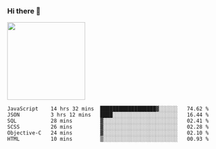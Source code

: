 ### Hi there 👋

<!--
**hwolf0610/hwolf0610** is a ✨ _special_ ✨ repository because its `README.md` (this file) appears on your GitHub profile.

Here are some ideas to get you started:

- 🔭 I’m currently working on ...
- 🌱 I’m currently learning ...
- 👯 I’m looking to collaborate on ...
- 🤔 I’m looking for help with ...
- 💬 Ask me about ...
- 📫 How to reach me: ...
- 😄 Pronouns: ...
- ⚡ Fun fact: ...
-->

<img height="180em" src="https://github-readme-stats.vercel.app/api?username=hwolf0610&show_icons=true&hide_border=true&&count_private=true&include_all_commits=true" />


<!--START_SECTION:waka-->

```text
JavaScript    14 hrs 32 mins  ██████████████████▓░░░░░░   74.62 %
JSON          3 hrs 12 mins   ████░░░░░░░░░░░░░░░░░░░░░   16.44 %
SQL           28 mins         ▓░░░░░░░░░░░░░░░░░░░░░░░░   02.41 %
SCSS          26 mins         ▓░░░░░░░░░░░░░░░░░░░░░░░░   02.28 %
Objective-C   24 mins         ▓░░░░░░░░░░░░░░░░░░░░░░░░   02.10 %
HTML          10 mins         ▒░░░░░░░░░░░░░░░░░░░░░░░░   00.93 %
```

<!--END_SECTION:waka-->
